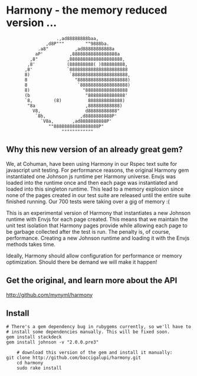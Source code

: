 Harmony - the memory reduced version ...
=======

                       .,ad88888888baa,
                   ,d8P"""        ""9888ba.
                .a8"          ,ad88888888888a
               aP'          ,88888888888888888a
             ,8"           ,88888888888888888888,
            ,8'            (888888888( )888888888,
           ,8'             `8888888888888888888888
           8)               `888888888888888888888,
           8                  "8888888888888888888)
           8                   `888888888888888888)
           8)                    "8888888888888888
           (b                     "88888888888888'
           `8,        (8)          8888888888888)
            "8a                   ,888888888888)
              V8,                 d88888888888"
               `8b,             ,d8888888888P'
                 `V8a,       ,ad8888888888P'
                    ""88888888888888888P"
                         """"""""""""

Why this new version of an already great gem?
-------

We, at Cohuman, have been using Harmony in our Rspec text suite for javascript unit testing. For performance reasons, the original Harmony gem instantiated one Johnson js runtime per Harmony universe. Envjs was loaded into the runtime once and then each page was instantiated and loaded into this singleton runtime. This lead to a memory explosion since none of the pages created in our test suite are released until the entire suite finished running. Our 700 tests were taking over a gig of memory :(

This is an experimental version of Harmony that instantiates a new Johnson runtime with Envjs for each page created. This means that we maintain the unit test isolation that Harmony pages provide while allowing each page to be garbage collected after the test is run. The penalty is, of course, performance. Creating a new Johnson runtime and loading it with the Envjs methods takes time.

Ideally, Harmony should allow configuration for performance or memory optimization. Should there be demand we will make it happen!


Get the original, and learn more about the API
--------
http://github.com/mynyml/harmony

Install
-------

    # There's a gem dependency bug in rubygems currently, so we'll have to
    # install some dependencies manually. This will be fixed soon.
    gem install stackdeck
    gem install johnson -v "2.0.0.pre3"

		# download this version of the gem and install it manually:
    git clone http://github.com/baccigalupi/harmony.git
		cd harmony 
		sudo rake install
		
